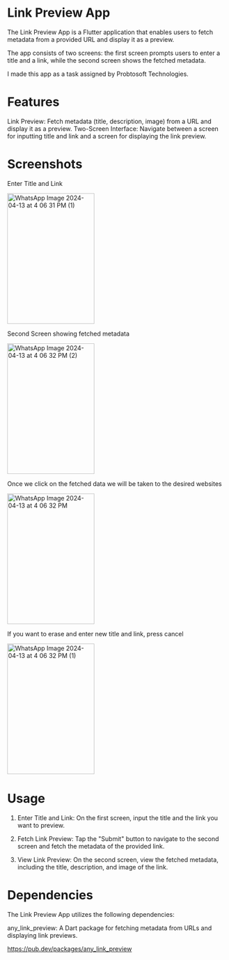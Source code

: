# Link Preview App

The Link Preview App is a Flutter application that enables users to fetch metadata from a provided URL and display it as a preview. 

The app consists of two screens: the first screen prompts users to enter a title and a link, while the second screen shows the fetched metadata.

I made this app as a task assigned by Probtosoft Technologies.

# Features
Link Preview: Fetch metadata (title, description, image) from a URL and display it as a preview.
Two-Screen Interface: Navigate between a screen for inputting title and link and a screen for displaying the link preview.

# Screenshots
<p>Enter Title and Link</p>
<img src="https://github.com/Muskan28kumari/Any_link_preview/assets/104787786/8f17e2ae-76ae-4976-8e06-58e15499aa58" alt="WhatsApp Image 2024-04-13 at 4 06 31 PM (1)" width="200" height="300">

<p>Second Screen showing fetched metadata</p>
<img src="https://github.com/Muskan28kumari/Any_link_preview/assets/104787786/ccf50e58-cfd3-470a-8993-12a0c1617d7c" alt="WhatsApp Image 2024-04-13 at 4 06 32 PM (2)" width="200" height="300">

<p>Once we click on the fetched data we will be taken to the desired websites</p>
<img src="https://github.com/Muskan28kumari/Any_link_preview/assets/104787786/80637a27-63f2-4f91-ae6c-6c4ca3d69fea" alt="WhatsApp Image 2024-04-13 at 4 06 32 PM" width="200" height="300">

<p>If you want to erase and enter new title and link, press cancel</p>
<img src="https://github.com/Muskan28kumari/Any_link_preview/assets/104787786/fbdd29c2-e6de-44ad-ba72-7965aaa33142" alt="WhatsApp Image 2024-04-13 at 4 06 32 PM (1)" width="200" height="300">

# Usage
1. Enter Title and Link: On the first screen, input the title and the link you want to preview.

2. Fetch Link Preview: Tap the "Submit" button to navigate to the second screen and fetch the metadata of the provided link.

3. View Link Preview: On the second screen, view the fetched metadata, including the title, description, and image of the link.

# Dependencies
The Link Preview App utilizes the following dependencies:

any_link_preview: A Dart package for fetching metadata from URLs and displaying link previews.

https://pub.dev/packages/any_link_preview
